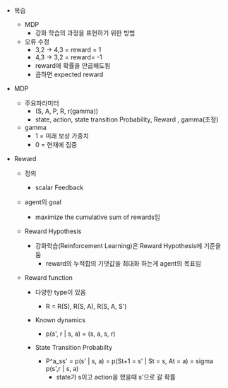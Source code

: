 - 복습
	- MDP
		- 강화 학습의 과정을 표현하기 위한 방법
	- 오류 수정
		- 3,2 -> 4,3 = reward = 1
		- 4,3 -> 3,2 = reward= -1
		- reward에 확률을 안곱해도됨
		- 곱하면 expected reward

- MDP
	-  주요파라미터
		- (S, A, P, R, r(gamma))
		- state, action, state transition Probability, Reward , gamma(조정)
	- gamma
		- 1 = 미래 보상 가중치
		- 0 = 현재에 집중

- Reward
	- 정의
		- scalar Feedback
	
	- agent의 goal
		- maximize the cumulative sum of rewards임
	
	- Reward Hypothesis 
		- 강화학습(Reinforcement Learning)은 Reward Hypothesis에 기준을 둠 
			- reward의 누적합의 기댓값을 최대화 하는게 agent의 목표임
	
	-  Reward function
		- 다양한 type이 있음
			- R = R(S), R(S, A), R(S, A, S')
		
		- Known dynamics
			- p(s', r | s, a) = (s, a, s, r)
		
		- State Transition Probabilty
			- P^a_ss' = p(s' | s, a) = p(St+1 = s' | St = s, At = a) = sigma p(s',r | s, a)
				- state가 s이고 action을 했을때 s'으로 갈 확률